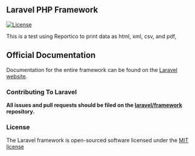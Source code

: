 ## Laravel PHP Framework


[![License](https://poser.pugx.org/laravel/framework/license.svg)](https://packagist.org/packages/laravel/framework)

This is a test using Reportico to print data as html, xml, csv, and pdf,

## Official Documentation

Documentation for the entire framework can be found on the [Laravel website](http://laravel.com/docs).

### Contributing To Laravel

**All issues and pull requests should be filed on the [laravel/framework](http://github.com/laravel/framework) repository.**

### License

The Laravel framework is open-sourced software licensed under the [MIT license](http://opensource.org/licenses/MIT)
